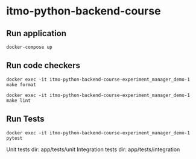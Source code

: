 # itmo-python-backend-course

## Run application

```
docker-compose up
```

## Run code checkers
```
docker exec -it itmo-python-backend-course-experiment_manager_demo-1 make format
```

```
docker exec -it itmo-python-backend-course-experiment_manager_demo-1 make lint
```

## Run Tests
```
docker exec -it itmo-python-backend-course-experiment_manager_demo-1 pytest
```
Unit tests dir: app/tests/unit
Integration tests dir: app/tests/integration